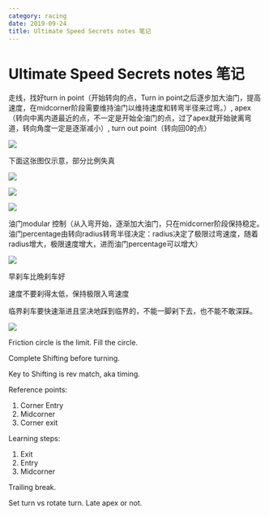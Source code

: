 ```yaml
---
category: racing
date: 2019-09-24
title: Ultimate Speed Secrets notes 笔记
---
```

# Ultimate Speed Secrets notes 笔记

走线，找好turn in point（开始转向的点，Turn in point之后逐步加大油门，提高速度，在midcorner阶段需要维持油门以维持速度和转弯半径来过弯。）, apex（转向中离内道最近的点，不一定是开始全油门的点，过了apex就开始驶离弯道，转向角度一定是逐渐减小）, turn out point（转向回0的点）

![](https://i.imgur.com/4AObvZt.jpg)

下面这张图仅示意，部分比例失真

![](https://i.imgur.com/sdhBzLR.jpg)

![](https://i.imgur.com/yT0RwUE.jpg)

![](https://i.imgur.com/rwhmo4Z.jpg)

油门modular 控制（从入弯开始，逐渐加大油门，只在midcorner阶段保持稳定。油门percentage由转向radius转弯半径决定：radius决定了极限过弯速度，随着radius增大，极限速度增大，进而油门percentage可以增大）

![](https://i.imgur.com/JocMVYl.jpg)

早刹车比晩刹车好

速度不要刹得太低，保持极限入弯速度

临界刹车要快速渐进且坚决地踩到临界的，不能一脚剁下去，也不能不敢深踩。

![](https://i.imgur.com/IMAQaTZ.jpg)

Friction circle is the limit. Fill the circle.

Complete Shifting before turning.

Key to Shifting is rev match, aka timing.

Reference points:

1. Corner Entry
2. Midcorner
3. Corner exit

Learning steps:

1. Exit
2. Entry
3. Midcorner

Trailing break.

Set turn vs rotate turn. Late apex or not.